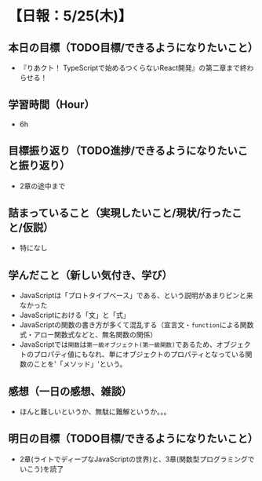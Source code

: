 # 【日報：5/25(木)】
## 本日の目標（TODO目標/できるようになりたいこと）
- 『りあクト！ TypeScriptで始めるつくらないReact開発』の第二章まで終わらせる！
## 学習時間（Hour）
- 6h
## 目標振り返り（TODO進捗/できるようになりたいこと振り返り）
- 2章の途中まで
## 詰まっていること（実現したいこと/現状/行ったこと/仮説）
- 特になし
## 学んだこと（新しい気付き、学び）
- JavaScriptは「プロトタイプベース」である、という説明があまりピンと来なかった
- JavaScriptにおける「文」と「式」
- JavaScriptの関数の書き方が多くて混乱する（宣言文・`function`による関数式・アロー関数式などと、無名関数の関係）
- JavaScriptでは`関数`は`第一級オブジェクト(第一級関数)`であるため、オブジェクトのプロパティ値にもなれ、単にオブジェクトのプロパティとなっている関数のことを'「メソッド」'という。
## 感想（一日の感想、雑談）
- ほんと難しいというか、無駄に難解というか。。。
## 明日の目標（TODO目標/できるようになりたいこと）
- 2章(ライトでディープなJavaScriptの世界)と、3章(関数型プログラミングでいこう)を読了
